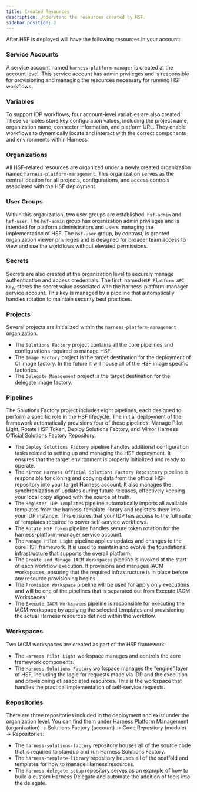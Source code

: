 ```yaml
---
title: Created Resources
description: Understand the resources created by HSF.
sidebar_position: 2
---
```


After HSF is deployed will have the following resources in your account:

### Service Accounts
A service account named `harness-platform-manager` is created at the account level. This service account has admin privileges and is responsible for provisioning and managing the resources necessary for running HSF workflows.

### Variables
To support IDP workflows, four account-level variables are also created. These variables store key configuration values, including the project name, organization name, connector information, and platform URL. They enable workflows to dynamically locate and interact with the correct components and environments within Harness.

### Organizations
All HSF-related resources are organized under a newly created organization named `harness-platform-management`. This organization serves as the central location for all projects, configurations, and access controls associated with the HSF deployment.

### User Groups
Within this organization, two user groups are established: `hsf-admin` and `hsf-user`. The `hsf-admin` group has organization admin privileges and is intended for platform administrators and users managing the implementation of HSF. The `hsf-user` group, by contrast, is granted organization viewer privileges and is designed for broader team access to view and use the workflows without elevated permissions.

### Secrets
Secrets are also created at the organization level to securely manage authentication and access credentials. The first, named `HSF Platform API Key`, stores the secret value associated with the harness-platform-manager service account. This key is managed by a pipeline that automatically handles rotation to maintain security best practices.

### Projects
Several projects are initialized within the `harness-platform-management` organization. 
- The `Solutions Factory` project contains all the core pipelines and configurations required to manage HSF.
- The `Image Factory` project is the target destination for the deployment of CI image factory. In the future it will house all of the HSF image specific factories. 
- The `Delegate Management` project is the target destination for the delegate image factory. 

### Pipelines
The Solutions Factory project includes eight pipelines, each designed to perform a specific role in the HSF lifecycle. The initial deployment of the framework automatically provisions four of these pipelines: Manage Pilot Light, Rotate HSF Token, Deploy Solutions Factory, and Mirror Harness Official Solutions Factory Repository.
- The `Deploy Solutions Factory` pipeline handles additional configuration tasks related to setting up and managing the HSF deployment. It ensures that the target environment is properly initialized and ready to operate.
- The `Mirror Harness Official Solutions Factory Repository` pipeline is responsible for cloning and copying data from the official HSF repository into your target Harness account. It also manages the synchronization of updates during future releases, effectively keeping your local copy aligned with the source of truth.
- The `Register IDP Templates` pipeline automatically imports all available templates from the harness-template-library and registers them into your IDP instance. This ensures that your IDP has access to the full suite of templates required to power self-service workflows.
- The `Rotate HSF Token` pipeline handles secure token rotation for the harness-platform-manager service account. 
- The `Manage Pilot Light` pipeline applies updates and changes to the core HSF framework. It is used to maintain and evolve the foundational infrastructure that supports the overall platform.
- The `Create and Manage IACM Workspaces` pipeline is invoked at the start of each workflow execution. It provisions and manages IACM workspaces, ensuring that the required infrastructure is in place before any resource provisioning begins.
- The `Provision Workspace` pipeline will be used for apply only executions and will be one of the pipelines that is separated out from Execute IACM Workspaces. 
- The `Execute IACM Workspaces` pipeline is responsible for executing the IACM workspace by applying the selected templates and provisioning the actual Harness resources defined within the workflow.

### Workspaces 
Two IACM workspaces are created as part of the HSF framework:
- The `Harness Pilot Light` workspace manages and controls the core framework components. 
- The `Harness Solutions Factory` workspace manages the “engine” layer of HSF, including the logic for requests made via IDP and the execution and provisioning of associated resources. This is the workspace that handles the practical implementation of self-service requests.

### Repositories
There are three repositories included in the deployment and exist under the organization level. You can find them under Harness Platform Management (organization) → Solutions Factory (account) → Code Repository (module) → Repositories:
- The `harness-solutions-factory` repository houses all of the source code that is required to standup and run Harness Solutions Factory.
- The `harness-template-library` repository houses all of the scaffold and templates for how to manage Harness resources.
- The `harness-delegate-setup` repository serves as an example of how to build a custom Harness Delegate and automate the addition of tools into the delegate.